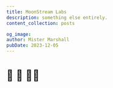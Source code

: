 ```yaml
---
title: MoonStream Labs
description: something else entirely.
content_collection: posts

og_image:
author: Mister Marshall
pubDate: 2023-12-05
---
```


# 🫣 🤖 🧟‍♂️ 